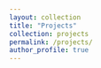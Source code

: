 ```yaml
---
layout: collection
title: "Projects"
collection: projects
permalink: /projects/
author_profile: true
---
```


